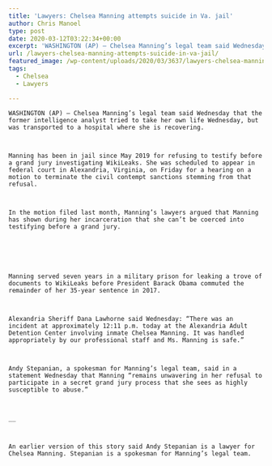 ```yaml
---
title: 'Lawyers: Chelsea Manning attempts suicide in Va. jail'
author: Chris Manoel
type: post
date: 2020-03-12T03:22:34+00:00
excerpt: 'WASHINGTON (AP) — Chelsea Manning’s legal team said Wednesday that the former intelligence analyst tried to take her own life Wednesday, but was transported to a hospital where she is recovering. Manning has been in jail since May 2019 for refusing to testify before a grand jury investigating WikiLeaks. She was scheduled to appear in&hellip;'
url: /lawyers-chelsea-manning-attempts-suicide-in-va-jail/
featured_image: /wp-content/uploads/2020/03/3637/lawyers-chelsea-manning-attempts-suicide-in-va-jail.png
tags:
  - Chelsea
  - Lawyers

---
```

  
    WASHINGTON (AP) — Chelsea Manning’s legal team said Wednesday that the former intelligence analyst tried to take her own life Wednesday, but was transported to a hospital where she is recovering.
  
  
  
    Manning has been in jail since May 2019 for refusing to testify before a grand jury investigating WikiLeaks. She was scheduled to appear in federal court in Alexandria, Virginia, on Friday for a hearing on a motion to terminate the civil contempt sanctions stemming from that refusal.
  
  
  
    In the motion filed last month, Manning’s lawyers argued that Manning has shown during her incarceration that she can’t be coerced into testifying before a grand jury.
  
  
  
  
  
  
    Manning served seven years in a military prison for leaking a trove of documents to WikiLeaks before President Barack Obama commuted the remainder of her 35-year sentence in 2017.
  
  
  
    Alexandria Sheriff Dana Lawhorne said Wednesday: “There was an incident at approximately 12:11 p.m. today at the Alexandria Adult Detention Center involving inmate Chelsea Manning. It was handled appropriately by our professional staff and Ms. Manning is safe.”
  
  
  
    Andy Stepanian, a spokesman for Manning’s legal team, said in a statement Wednesday that Manning “remains unwavering in her refusal to participate in a secret grand jury process that she sees as highly susceptible to abuse.”
  
  
  
    __
  
  
  
    An earlier version of this story said Andy Stepanian is a lawyer for Chelsea Manning. Stepanian is a spokesman for Manning’s legal team.
  
